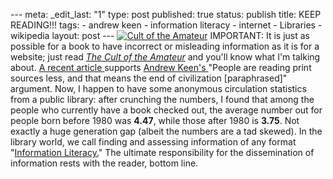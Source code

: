 --- meta: _edit_last: "1" type: post published: true status: publish title: KEEP READING!!! tags: - andrew keen - information literacy - internet - Libraries - wikipedia layout: post --- [![Cult of the Amateur](http://books.google.com/books?id=W4YuAAAACAAJ&printsec=frontcover&img=1&zoom=1&sig=l5vDLsya7ieCQcjE8lzq0uoJFm4)](http://books.google.com/books?id=W4YuAAAACAAJ) IMPORTANT: It is just as possible for a book to have incorrect or misleading information as it is for a website; just read _[The Cult of the Amateur](http://books.google.com/books?id=W4YuAAAACAAJ)_ and you'll know what I'm talking about. [A recent article ](http://www.timesonline.co.uk/tol/comment/columnists/magnus_linklater/article3193083.ece)supports [Andrew Keen's ](http://andrewkeen.typepad.com/) "People are reading print sources less, and that means the end of civilization [paraphrased]" argument. Now, I happen to have some anonymous circulation statistics from a public library: after crunching the numbers, I found that among the people who currently have a book checked out, the average number out for people born before 1980 was **4.47**, while those after 1980 is **3.75**. Not exactly a huge generation gap (albeit the numbers are a tad skewed). In the library world, we call finding and assessing information of any format "[Information Literacy.](http://en.wikipedia.org/wiki/Information_literacy)" The ultimate responsibility for the dissemination of information rests with the reader, bottom line. 

